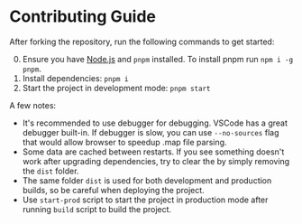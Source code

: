 # Contributing Guide

After forking the repository, run the following commands to get started:

0. Ensure you have [Node.js](https://nodejs.org) and `pnpm` installed. To install pnpm run `npm i -g pnpm`.
1. Install dependencies: `pnpm i`
2. Start the project in development mode: `pnpm start`

A few notes:

- It's recommended to use debugger for debugging. VSCode has a great debugger built-in. If debugger is slow, you can use `--no-sources` flag that would allow browser to speedup .map file parsing.
- Some data are cached between restarts. If you see something doesn't work after upgrading dependencies, try to clear the by simply removing the `dist` folder.
- The same folder `dist` is used for both development and production builds, so be careful when deploying the project.
- Use `start-prod` script to start the project in production mode after running `build` script to build the project.
